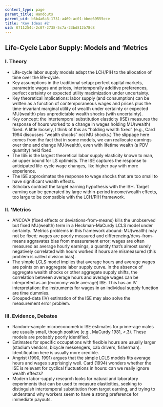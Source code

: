 ```yaml
---
content_type: page
parent_title: Handouts
parent_uid: b6b4a6a8-1731-a469-ac01-bbee69555ece
title: 'Key Ideas #2'
uid: 0711254c-2c07-2738-5c7a-23bd812b78c8
---
```


Life-Cycle Labor Supply: Models and ‘Metrics
--------------------------------------------

### I. Theory

*   Life-cycle labor supply models adapt the LCH/PIH to the allocation of time over the life-cycle.
*   Key assumptions in the traditional setup: perfect capital markets, parametric wages and prices, intertemporally additive preferences, perfect certainty or expected utility maximization under uncertainty.
*   Key theoretical implications: labor supply (and consumption) can be written as a function of contemporaneous wages and prices plus the time-invariant marginal utility of wealth under certainty or expected MU(wealth) plus unpredictable wealth shocks (with uncertainty).
*   Key concept: the intertemporal substitution elasticity (ISE) measures the response of hours worked to a change in wages holding MU(wealth) fixed. A little loosely, I think of this as “holding wealth fixed” (e.g., Card 1994 discusses “wealth shocks” not MU shocks.) The slippage here comes from the fact that in some models, we can reallocate earnings over time and change MU(wealth), even with lifetime wealth (a PDV quantity) held fixed.
*   The ISE is the largest theoretical labor supply elasticity known to man, an upper bound for LS optimists. The ISE captures the response to anticipated life-cycle wage changes, like higher pay with more experience.
*   The ISE approximates the response to wage shocks that are too small to have significant wealth effects.
*   Scholars contrast the target earning hypothesis with the ISH. Target earning can be generated by large within-period income/wealth effects, too large to be compatible with the LCH/PIH framework.

### II. 'Metrics

*   ANCOVA (fixed effects or deviations-from-means) kills the unobserved but fixed MU(wealth) term in a Heckman-MaCurdy LCLS model under certainty. ‘Metrics problems in this framework abound: MU(wealth) may not be fixed; wages are poorly measured and differencing/devs-from-means aggravates bias from measurement error; wages are often measured as average hourly earnings, a quantity that’s almost surely negatively correlated with hours worked if hours are mismeasured (this problem is called division bias).
*   The simple LCLS model implies that average hours and average wages are points on an aggregate labor supply curve. In the absence of aggregate wealth shocks or other aggregate supply shifts, the correlation between average hours and average wages can be interpreted as an (economy-wide average) ISE. This has an IV interpretation: the instruments for wages in an individual supply function are time dummies.
*   Grouped-data (IV) estimation of the ISE may also solve the measurement error problem.

### III. Evidence, Debates

*   Random-sample microeconometric ISE estimates for prime-age males are usually small, though positive (e.g., MaCurdy 1981, \<.3). These models are probably poorly identified.
*   Estimates for specific occupations with flexible hours are usually larger (stadium vendors, bicycle messengers, cab drivers, fisherman). Identification here is usually more credible.
*   Angrist (1990, 1991) argues that the simple LCLS models fits average hours and wages surprisingly well. Card (1994) wonders whether the ISE is relevant for cyclical fluctuations in hours: can we really ignore wealth effects?
*   Modern labor-supply research looks for natural and laboratory experiments that can be used to measure elasticities, seeking to distinguish intertemporal substitution from target earning, and trying to understand why workers seem to have a strong preference for immediate payouts.